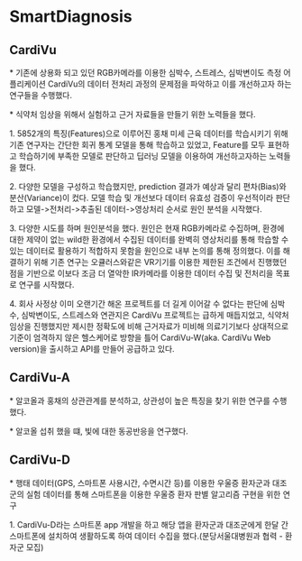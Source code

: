 # SmartDiagnosis

## CardiVu
<p> * 기존에 상용화 되고 있던 RGB카메라를 이용한 심박수, 스트레스, 심박변이도 측정 어플리케이션 CardiVu의 데이터 전처리 과정의 문제점을 파악하고 이를 개선하고자 하는 연구들을 수행했다.</p>
<p> * 식약처 임상을 위해서 실험하고 근거 자료들을 만들기 위한 노력들을 했다.</p>
<p> 1. 5852개의 특징(Features)으로 이루어진 홍채 미세 근육 데이터를 학습시키기 위해 기존 연구자는 간단한 회귀 통계 모델을 통해 학습하고 있었고, Feature를 모두 표현하고 학습하기에 부족한 모델로 판단하고 딥러닝 모델을 이용하여 개선하고자하는 노력들을 했다.</p>
<p> 2. 다양한 모델을 구성하고 학습했지만, prediction 결과가 예상과 달리 편차(Bias)와 분산(Variance)이 컸다. 모델 학습 및 개선보다 데이터 유효성 검증이 우선적이라 판단하고 모델->전처리->추출된 데이터->영상처리 순서로 원인 분석을 시작했다.</p>
<p> 3. 다양한 시도를 하며 원인분석을 했다. 원인은 현재 RGB카메라로 수집하며, 환경에 대한 제약이 없는 wild한 환경에서 수집된 데이터를 완벽히 영상처리를 통해 학습할 수 있는 데이터로 활용하기 적합하지 못함을 원인으로 내부 논의를 통해 정의했다. 이를 해결하기 위해 기존 연구는 오큘러스와같은 VR기기를 이용한 제한된 조건에서 진행했던 점을 기반으로 이보다 조금 더 열악한 IR카메라를 이용한 데이터 수집 및 전처리을 목표로 연구를 시작했다.</p>
<p> 4. 회사 사정상 이미 오랜기간 해온 프로젝트를 더 길게 이어갈 수 없다는 판단에 심박수, 심박변이도, 스트레스와 연관지은 CardiVu 프로젝트는 급하게 매듭지었고, 식약처 임상을 진행했지만 제시한 정확도에 비해 근거자료가 미비해 의료기기보다 상대적으로 기준이 엄격하지 않은 헬스케어로 방향을 틀어 CardiVu-W(aka. CardiVu Web version)을 출시하고 API를 만들어 공급하고 있다.</p>

## CardiVu-A
<p> * 알코올과 홍채의 상관관계를 분석하고, 상관성이 높은 특징을 찾기 위한 연구를 수행했다.</p>
<p> * 알코올 섭취 했을 떄, 빛에 대한 동공반응을 연구했다.</p>

## CardiVu-D
<p> * 행태 데이터(GPS, 스마트폰 사용시간, 수면시간 등)를 이용한 우울증 환자군과 대조군의 실험 데이터를 통해 스마트폰을 이용한 우울증 환자 판별 알고리즘 구현을 위한 연구</p>
<p> 1. CardiVu-D라는 스마트폰 app 개발을 하고 해당 앱을 환자군과 대조군에게 한달 간 스마트폰에 설치하여 생활하도록 하여 데이터 수집을 했다.(분당서울대병원과 협력 - 환자군 모집)</p>
